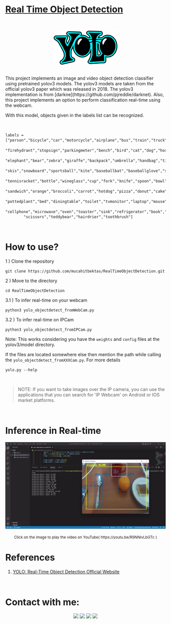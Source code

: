 # 
# [Real Time Object Detection](ObjectDetectionUsingYOLOv3andOpenCV)
<br>
<p align="center">
	<img src="res\yolo.png" width="200px" hight="200px">
</p>

<br>
This project implements an image and video object detection classifier using pretrained yolov3 models. 
The yolov3 models are taken from the official yolov3 paper which was released in 2018. The yolov3 implementation is from [darkne](https://github.com/pjreddie/darknet). Also, this project implements an option to perform classification real-time using the webcam.

With this model, objects given in the labels list can be recognized.

<br>

```
labels = ["person","bicycle","car","motorcycle","airplane","bus","train","truck","boat","trafficlight",
		"firehydrant","stopsign","parkingmeter","bench","bird","cat","dog","horse","sheep","cow",
		"elephant","bear","zebra","giraffe","backpack","umbrella","handbag","tie","suitcase","frisbee",
		"skis","snowboard","sportsball","kite","baseballbat","baseballglove","skateboard","surfboard",
		"tennisracket","bottle","wineglass","cup","fork","knife","spoon","bowl","banana","apple",
		"sandwich","orange","broccoli","carrot","hotdog","pizza","donut","cake","chair","sofa",
		"pottedplant","bed","diningtable","toilet","tvmonitor","laptop","mouse","remote","keyboard",
		"cellphone","microwave","oven","toaster","sink","refrigerator","book","clock","vase",
		"scissors","teddybear","hairdrier","toothbrush"]
```
<br>

# How to use?

1 ) Clone the repository

```
git clone https://github.com/mucahitbektas/RealTimeObjectDetection.git
```

2 ) Move to the directory
```
cd RealTimeObjectDetection
```
3.1 ) To infer real-time on your webcam
```
python3 yolo_objectdetect_fromWebCam.py
```
3.2 ) To infer real-time on IPCam
```
python3 yolo_objectdetect_fromIPCam.py
```


Note: This works considering you have the `weights` and `config` files at the yolov3/model directory.
<br/>

If the files are located somewhere else then mention the path while calling the `yolo_objectdetect_fromXXXCam.py`. For more details
```
yolo.py --help
```

<br>

> NOTE: If you want to take images over the IP camera, you can use the applications that you can search for 'IP Webcam' on Android or IOS market platforms.

<br>

# Inference in Real-time

[<img src="res\yolo.jpg">](https://youtu.be/R9NNlvLbGTc)
<p align="center"><small> Click on the image to play the video on YouTube( https://youtu.be/R9NNlvLbGTc ) </small></p>

# References

1) [YOLO: Real-Time Object Detection Official Website](https://pjreddie.com/darknet/yolo//)

<br>

# Contact with me:
<p align="center">
<a href="mailto:m.bektastr@gmail.com">
<img src="https://img.shields.io/badge/-m.bektastr%40gmail.com-7B83EB?&style=for-the-badge&logo=Microsoft-outlook&logoColor=white" ></a>  
<a href="https://www.linkedin.com/in/mucahitbektas/"><img src="https://img.shields.io/badge/mucahitbektas-%230077B5.svg?&style=for-the-badge&logo=linkedin&logoColor=white" ></a>  
<a  href="https://www.instagram.com/mucahitbektas_/"> <img src="https://img.shields.io/badge/@mucahitbektas__-%23E4405F.svg?&style=for-the-badge&logo=instagram&logoColor=white"></a>
 <a  href="https://www.mucahitbektas.com/"><img src="https://img.shields.io/badge/mucahitbektas.com-000000?style=for-the-badge&logo=About.me&logoColor=white"></a>
 </p>
